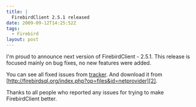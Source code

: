 ```yaml
---
title: |
  FirebirdClient 2.5.1 released
date: 2009-09-12T14:25:52Z
tags:
  - Firebird
layout: post
---
```

I'm proud to announce next version of FirebirdClient - 2.5.1. This release is focused mainly on bug fixes, no new features were added.

You can see all fixed issues from [tracker][1]. And download it from [http://firebirdsql.org/index.php?op=files&id=netprovider][2].

Thanks to all people who reported any issues for trying to make FirebirdClient better.

[1]: http://tracker.firebirdsql.org/sr/jira.issueviews:searchrequest-printable/temp/SearchRequest.html?&pid=10003&fixfor=10360&sorter/field=issuekey&sorter/order=DESC&tempMax=1000
[2]: http://firebirdsql.org/index.php?op=files&id=netprovider